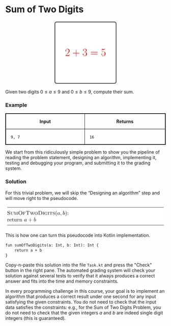 <style>
.samples th, .samples td {
    border: 1px solid black;
    border-collapse: collapse;
    padding: 15px;
    width: 300px;
    /*max-width: 100%;*/
    /*text-align: center;*/
    /*alignment: center;*/
}

.sample th, .sample td {
    border: 1px solid black;
    padding: 15px;
    width: 300px;
    /*max-width: 100%;*/
    /*text-align: center;*/
    /*alignment: center;*/
}

.sample td {
    border-top: none;
    border-bottom: none;
}

.sample table {
    border-collapse: collapse;
    border: 1px solid black;
}

.logo {
    display: flex;
    justify-content: center;
}

.logo img {
    width: 200px;
    align: center;
}

.code span {
    line-height: 22px;
}
</style>

# Sum of Two Digits

<div class="logo">
    <img src="../../images/sum_of_two_digits_logo.png">
</div>

Given two digits $0 \le a \le 9$ and $0 \le b \le 9$,
compute their sum.

### Example

<div class="sample">

| Input  | Returns |
|--------|---------|
| `9, 7` | `16`    |

</div>

We start from this ridiculously simple problem to show you the
pipeline of reading the problem statement, designing an algorithm,
implementing it, testing and debugging your program, and submitting
it to the grading system.

<div class="hint">

### Solution

For this trivial problem, we will skip the
“Designing an algorithm” step and will move right to the pseudocode.

![](../../images/sum_of_two_digits.png)

This is how one can turn this pseudocode into Kotlin implementation.

    fun sumOfTwoDigits(a: Int, b: Int): Int {
        return a + b
    }

Copy-n-paste this solution into the file `Task.kt`
and press the "Check" button in the right pane.
The automated grading system will check your solution
against several tests to verify that it
always produces a correct answer and fits into the time
and memory constraints.

In every programming challenge in this course, your goal is to implement an
algorithm that produces a correct
result under one second for any input satisfying
the given constraints. You do not need to check that the input data satisfies
the constraints: e.g., for the Sum of Two Digits Problem, you do not need
to check that the given integers $a$ and $b$ are indeed single digit integers
(this is guaranteed).
</div>
